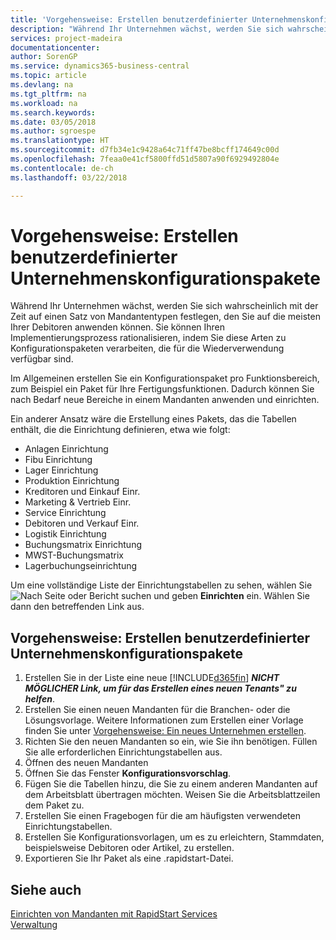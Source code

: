 ```yaml
---
title: 'Vorgehensweise: Erstellen benutzerdefinierter Unternehmenskonfigurationspakete | Microsoft Docs'
description: "Während Ihr Unternehmen wächst, werden Sie sich wahrscheinlich mit der Zeit auf einen Satz von Mandantentypen festlegen, den Sie auf die meisten Ihrer Debitoren anwenden können. Sie können Ihren Implementierungsprozess rationalisieren, indem Sie diese Arten zu Konfigurationspaketen verarbeiten, die für die Wiederverwendung verfügbar sind."
services: project-madeira
documentationcenter: 
author: SorenGP
ms.service: dynamics365-business-central
ms.topic: article
ms.devlang: na
ms.tgt_pltfrm: na
ms.workload: na
ms.search.keywords: 
ms.date: 03/05/2018
ms.author: sgroespe
ms.translationtype: HT
ms.sourcegitcommit: d7fb34e1c9428a64c71ff47be8bcff174649c00d
ms.openlocfilehash: 7feaa0e41cf5800ffd51d5807a90f6929492804e
ms.contentlocale: de-ch
ms.lasthandoff: 03/22/2018

---
```

# <a name="create-custom-company-configuration-packages"></a>Vorgehensweise: Erstellen benutzerdefinierter Unternehmenskonfigurationspakete
Während Ihr Unternehmen wächst, werden Sie sich wahrscheinlich mit der Zeit auf einen Satz von Mandantentypen festlegen, den Sie auf die meisten Ihrer Debitoren anwenden können. Sie können Ihren Implementierungsprozess rationalisieren, indem Sie diese Arten zu Konfigurationspaketen verarbeiten, die für die Wiederverwendung verfügbar sind.  

Im Allgemeinen erstellen Sie ein Konfigurationspaket pro Funktionsbereich, zum Beispiel ein Paket für Ihre Fertigungsfunktionen. Dadurch können Sie nach Bedarf neue Bereiche in einem Mandanten anwenden und einrichten.  

Ein anderer Ansatz wäre die Erstellung eines Pakets, das die Tabellen enthält, die die Einrichtung definieren, etwa wie folgt:  

-   Anlagen Einrichtung  
-   Fibu Einrichtung  
-   Lager Einrichtung  
-   Produktion Einrichtung  
-   Kreditoren und Einkauf Einr.  
-   Marketing & Vertrieb Einr.  
-   Service Einrichtung  
-   Debitoren und Verkauf Einr.  
-   Logistik Einrichtung  
-   Buchungsmatrix Einrichtung  
-   MWST-Buchungsmatrix  
-   Lagerbuchungseinrichtung  

Um eine vollständige Liste der Einrichtungstabellen zu sehen, wählen Sie ![Nach Seite oder Bericht suchen](media/ui-search/search_small.png "Nach Seite oder Bericht suchen") und geben **Einrichten** ein. Wählen Sie dann den betreffenden Link aus.  

## <a name="to-create-a-custom-company-configuration-package"></a>Vorgehensweise: Erstellen benutzerdefinierter Unternehmenskonfigurationspakete  
1.  Erstellen Sie in der Liste eine neue [!INCLUDE[d365fin](includes/d365fin_md.md)] ***NICHT MÖGLICHER Link, um für das Erstellen eines neuen Tenants" zu helfen***.   
2.  Erstellen Sie einen neuen Mandanten für die Branchen- oder die Lösungsvorlage. Weitere Informationen zum Erstellen einer Vorlage finden Sie unter [Vorgehensweise: Ein neues Unternehmen  erstellen](admin-how-to-create-a-new-company.md).  
3.  Richten Sie den neuen Mandanten so ein, wie Sie ihn benötigen. Füllen Sie alle erforderlichen Einrichtungstabellen aus.  
4.  Öffnen des neuen Mandanten
5. Öffnen Sie das Fenster **Konfigurationsvorschlag**.  
6.  Fügen Sie die Tabellen hinzu, die Sie zu einem anderen Mandanten auf dem Arbeitsblatt übertragen möchten. Weisen Sie die Arbeitsblattzeilen dem Paket zu.  
7.  Erstellen Sie einen Fragebogen für die am häufigsten verwendeten Einrichtungstabellen.  
8.  Erstellen Sie Konfigurationsvorlagen, um es zu erleichtern, Stammdaten, beispielsweise Debitoren oder Artikel, zu erstellen.  
9.  Exportieren Sie Ihr Paket als eine .rapidstart-Datei.  

## <a name="see-also"></a>Siehe auch  
[Einrichten von Mandanten mit RapidStart Services](admin-set-up-a-company-with-rapidstart.md)  
[Verwaltung](admin-setup-and-administration.md)

